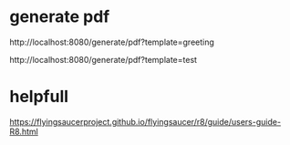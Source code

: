 # generate pdf
http://localhost:8080/generate/pdf?template=greeting

http://localhost:8080/generate/pdf?template=test

# helpfull

https://flyingsaucerproject.github.io/flyingsaucer/r8/guide/users-guide-R8.html
